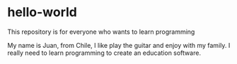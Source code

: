 # hello-world
This repository is for everyone who wants to learn programming

My name is Juan, from Chile, I like play the guitar and enjoy with my family.
I really need to learn programming to create an education software.
